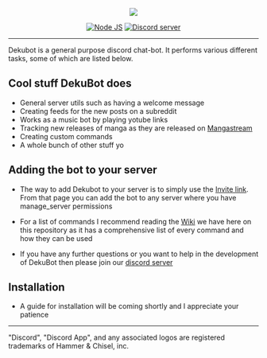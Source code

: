 <p style="text-align:center;">
<img src="https://cdn.discordapp.com/attachments/239909519134687232/284633911856857088/ghbannerv3.png"></p>


<p align="center">
<a href="http://nodejs.org"><img src="https://img.shields.io/badge/Node.js-7.5.0-brightgreen.svg" alt="Node JS"></a>
<a href="https://discord.gg/we8bdxJ"><img src="https://discordapp.com/api/guilds/239907411899580417/widget.png" alt="Discord server"></a>
</p>

---
Dekubot is a general purpose discord chat-bot. It performs various different tasks, some of which are listed below.

## Cool stuff DekuBot does

* General server utils such as having a welcome message
* Creating feeds for the new posts on a subreddit
* Works as a music bot by playing yotube links
* Tracking new releases of manga as they are released on [Mangastream](http://mangastream.com/)
* Creating custom commands
* A whole bunch of other stuff yo

## Adding the bot to your server

* The way to add Dekubot to your server is to simply use the [Invite link](https://discordapp.com/oauth2/authorize?client_id=282126217275244545&scope=bot&permissions=2146954327). From that page you can add the bot to any server where you have manage_server permissions 

* For a list of commands I recommend reading the [Wiki](https://github.com/RoddersGH/DekuBot/wiki/General-Commands) we have here on this repository as it has a comprehensive list of every command and how they can be used

* If you have any further questions or you want to help in the development of DekuBot then please join our [discord server](https://discord.gg/we8bdxJ) 

## Installation

* A guide for installation will be coming shortly and I appreciate your patience

---
"Discord", "Discord App", and any associated logos are registered trademarks of Hammer & Chisel, inc.
